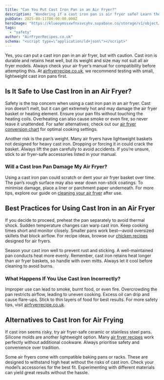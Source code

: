 ```yaml
---
title: "Can You Put Cast Iron Pan in an Air Fryer?"
description: "Wondering if a cast iron pan is air fryer safe? Learn the risks, benefits, and best practices for using cast iron in your air fryer."
pubDate: 2025-08-11T00:00:00.000Z
heroImage: "https://klueoymssxwfnxsvcyhv.supabase.co/storage/v1/object/public/md/can-you-put-cast-iron-pan-in-an-air-fryer-f8d8ed8f.png"
tags:
  - "safety"
author: "AirFryerRecipes.co.uk"
schema: "<script type=\"application/ld+json\"></script>"
---
```


<p>Yes, you can put a cast iron pan in an air fryer, but with caution. Cast iron is durable and retains heat well, but its weight and size may not suit all air fryer models. Always check your air fryer’s manual for compatibility before attempting this. At <a href=https://www.airfryerrecipe.co.uk>airfryerrecipe.co.uk</a>, we recommend testing with small, lightweight cast iron pans first.</p>  

<h2>Is It Safe to Use Cast Iron in an Air Fryer?</h2>  
<p>Safety is the top concern when using a cast iron pan in an air fryer. Cast iron doesn’t melt, but it can get extremely hot and may damage the air fryer basket or heating element. Ensure your pan fits without touching the heating coils. Overheating can also cause smoke or even fire, so never leave it unattended. For safer alternatives, check out our <a href=https://www.airfryerrecipe.co.uk/air-fryer-conversion-chart>air fryer conversion chart</a> for optimal cooking settings.</p>  

<p>Another risk is the pan’s weight. Many air fryers have lightweight baskets not designed for heavy cast iron. Dropping or forcing it in could crack the basket. Always lift the pan carefully to avoid accidents. If you’re unsure, stick to air fryer-safe accessories listed in your manual.</p>  

<h3>Will a Cast Iron Pan Damage My Air Fryer?</h3>  
<p>Using a cast iron pan could scratch or dent your air fryer basket over time. The pan’s rough surface may also wear down non-stick coatings. To minimise damage, place a liner or parchment paper underneath. For more tips, explore our guide on <a href=https://www.airfryerrecipe.co.uk/air-fryer-cleaner>cleaning your air fryer</a> after use.</p>  

<h2>Best Practices for Using Cast Iron in an Air Fryer</h2>  
<p>If you decide to proceed, preheat the pan separately to avoid thermal shock. Sudden temperature changes can warp cast iron. Keep cooking times short and monitor closely. Smaller pans work best—avoid oversized skillets that block airflow. For recipe ideas, browse our <a href=https://www.airfryerrecipe.co.uk/recipe-category/chicken>chicken recipes</a> designed for air fryers.</p>  

<p>Season your cast iron well to prevent rust and sticking. A well-maintained pan conducts heat more evenly. Remember, cast iron retains heat longer than air fryer baskets, so handle with oven mitts. Always let it cool before cleaning to avoid burns.</p>  

<h3>What Happens If You Use Cast Iron Incorrectly?</h3>  
<p>Improper use can lead to smoke, burnt food, or even fire. Overcrowding the pan restricts airflow, leading to uneven cooking. Excess oil can drip and cause flare-ups. Stick to thin layers of food for best results. For more safety tips, visit <a href=https://www.airfryerrecipe.co.uk>airfryerrecipe.co.uk</a>.</p>  

<h2>Alternatives to Cast Iron for Air Frying</h2>  
<p>If cast iron seems risky, try air fryer-safe ceramic or stainless steel pans. Silicone molds are another lightweight option. Many <a href=https://www.airfryerrecipe.co.uk/recipes>air fryer recipes</a> work perfectly without additional cookware. Always prioritise safety and convenience over tradition.</p>  

<p>Some air fryers come with compatible baking pans or racks. These are designed to withstand high heat without the risks of cast iron. Check your model’s accessories for the best fit. Experimenting with different materials can yield great results without the hassle.</p>